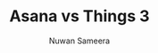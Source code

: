 ---
is_programmatic_layout_6: true
draft: false
title: "Asana vs Things 3"
snippet: "Asana vs Things 3"
image:
  src: /images/pseo/asana-vs-things-3.png
  alt: "task management, productivity, personal organization"
publishDate: 2024-12-23
category: ""
author: "Nuwan Sameera"
tags:
  - "Productivity"
  - "Tips"
  - "Task Management"
  - "Personal"
tools:
  Asana:
    sub_title: "Simplifying Team Collaboration"
    main_content: "Asana is known for its intuitive interface and straightforward approach to task management. It's perfect for teams looking for a tool that prioritizes simplicity without sacrificing essential project-tracking features. From creating task boards to assigning deadlines, Asana shines in its ability to keep projects moving seamlessly. However, some users find its features limiting when it comes to advanced customization or scalability for larger, more complex workflows."
    features: ["Visual project views, including timelines, boards, and calendars.", "Simple task assignment with due dates and priority levels.", "Integration with tools like Slack, Google Workspace, and Microsoft Teams.", "Easy-to-use mobile app for project updates on the go."]
    analytics_rate: "⭐⭐⭐⭐⭐"
    analytics_review: "Clear and effective"
    customization_rate: "⭐⭐⭐"
    customization_review: "Basic customization"
    collaboration_features_rate: "⭐⭐⭐⭐"
    collaboration_features_review: "Strong collaboration tools"
    self_hosted: false
    open_source: false
    pricing: "Free & Paid plans"
  Things 3:
    sub_title: "Personal Task Management Redefined"
    main_content: "Things 3 is a powerful task management app designed specifically for individuals and small teams. Its clean design and focus on personal productivity make it a favorite among users who prefer a minimalist approach. While it excels in personal task management with features like tags and deadlines, it lacks some collaborative features that larger teams may require."
    features: ["Intuitive user interface with a focus on simplicity.", "Powerful tagging and deadline features for personal organization.", "Integration with Apple ecosystem tools like Calendar and Reminders.", "Beautifully designed mobile and desktop apps for seamless task management."]
    analytics_rate: "⭐⭐⭐⭐"
    analytics_review: "Elegant and user-friendly"
    customization_rate: "⭐⭐⭐⭐"
    customization_review: "Good customization for personal use"
    collaboration_features_rate: "⭐⭐"
    collaboration_features_review: "Limited collaboration features"
    self_hosted: false
    open_source: false
    pricing: "One-time purchase"
description: Discover the best project management tools for your business. Compare Asana, Things 3, and Worklenz to find the perfect solution for your productivity needs.
related: [asana-vs-omnifocus, asana-vs-nozbe, asana-vs-remember-the-milk, asana-vs-google-tasks]
---